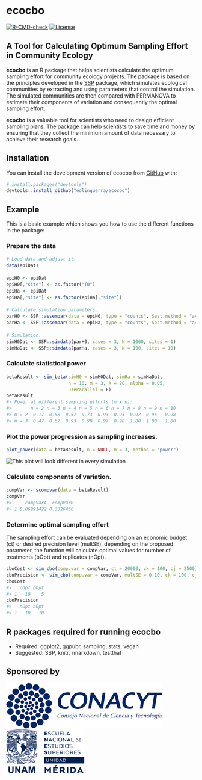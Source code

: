 
<!-- README.md is generated from README.Rmd. Please edit that file -->

# ecocbo

<!-- badges: start -->

[![R-CMD-check](https://github.com/arturoSP/ecocbo/actions/workflows/R-CMD-check.yaml/badge.svg)](https://github.com/arturoSP/ecocbo/actions/workflows/R-CMD-check.yaml)
[![License](https://img.shields.io/badge/License-GPL3-blue.svg)](https://github.com/arturoSP/ecocbo/blob/master/LICENSE.md)

<!-- badges: end -->

## A Tool for Calculating Optimum Sampling Effort in Community Ecology

**ecocbo** is an R package that helps scientists calculate the optimum
sampling effort for community ecology projects. The package is based on
the principles developed in the
[SSP](https://github.com/edlinguerra/SSP) package, which simulates
ecological communities by extracting and using parameters that control
the simulation. The simulated communities are then compared with
PERMANOVA to estimate their components of variation and consequently the
optimal sampling effort.

**ecocbo** is a valuable tool for scientists who need to design
efficient sampling plans. The package can help scientists to save time
and money by ensuring that they collect the minimum amount of data
necessary to achieve their research goals.

## Installation

You can install the development version of ecocbo from
[GitHub](https://github.com/) with:

``` r
# install.packages("devtools")
devtools::install_github("edlinguerra/ecocbo")
```

## Example

This is a basic example which shows you how to use the different
functions in the package:

### Prepare the data

``` r
# Load data and adjust it.
data(epiDat)

epiH0 <- epiDat
epiH0[,"site"] <- as.factor("T0")
epiHa <- epiDat
epiHa[,"site"] <- as.factor(epiHa[,"site"])

# Calculate simulation parameters.
parH0 <- SSP::assempar(data = epiH0, type = "counts", Sest.method = "average")
parHa <- SSP::assempar(data = epiHa, type = "counts", Sest.method = "average")

# Simulation.
simH0Dat <- SSP::simdata(parH0, cases = 3, N = 1000, sites = 1)
simHaDat <- SSP::simdata(parHa, cases = 3, N = 100, sites = 10)
```

### Calculate statistical power

``` r
betaResult <- sim_beta(simH0 = simH0Dat, simHa = simHaDat, 
                       n = 10, m = 3, k = 20, alpha = 0.05,
                       useParallel = F)
betaResult
#> Power at different sampling efforts (m x n):
#>       n = 2 n = 3 n = 4 n = 5 n = 6 n = 7 n = 8 n = 9 n = 10
#> m = 2  0.17  0.58  0.57  0.73  0.93  0.93  0.92  0.95   0.98
#> m = 3  0.47  0.67  0.93  0.98  0.97  0.98  1.00  1.00   1.00
```

### Plot the power progression as sampling increases.

``` r
plot_power(data = betaResult, n = NULL, m = 3, method = "power")
```

![This plot will look different in every
simulation](man/figures/plotm3n4.png)

### Calculate components of variation.

``` r
compVar <- scompvar(data = betaResult)
compVar
#>     compVarA  compVarR
#> 1 0.06991422 0.3326456
```

### Determine optimal sampling effort

The sampling effort can be evaluated depending on an economic budget
(ct) or desired precision level (multSE), depending on the proposed
parameter, the function will calculate optimal values for number of
treatments (bOpt) and replicates (nOpt).

``` r
cboCost <- sim_cbo(comp.var = compVar, ct = 20000, ck = 100, cj = 2500)
cboPrecision <- sim_cbo(comp.var = compVar, multSE = 0.10, ck = 100, cj = 2500)
cboCost
#>   nOpt bOpt
#> 1   10    5
cboPrecision
#>   nOpt bOpt
#> 1   10   10
```

## R packages required for running ecocbo

- Required: ggplot2, ggpubr, sampling, stats, vegan
- Suggested: SSP, knitr, rmarkdown, testthat

## Sponsored by

<img src="man/figures/logoCONACYT.png" height="121" />
<img src="man/figures/logoENES.png" height="121" />
